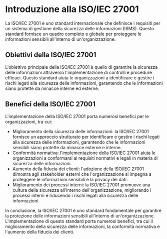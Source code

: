# Introduzione alla ISO/IEC 27001

La ISO/IEC 27001 è uno standard internazionale che definisce i requisiti per un sistema di gestione della sicurezza delle informazioni (ISMS). Questo standard fornisce un quadro completo e globale per proteggere le informazioni sensibili all'interno di un'organizzazione.

## Obiettivi della ISO/IEC 27001

L'obiettivo principale della ISO/IEC 27001 è quello di garantire la sicurezza delle informazioni attraverso l'implementazione di controlli e procedure efficaci. Questo standard aiuta le organizzazioni a identificare e gestire i rischi legati alla sicurezza delle informazioni, garantendo che le informazioni siano protette da minacce interne ed esterne.

## Benefici della ISO/IEC 27001

L'implementazione della ISO/IEC 27001 porta numerosi benefici per le organizzazioni, tra cui:

- Miglioramento della sicurezza delle informazioni: la ISO/IEC 27001 fornisce un approccio strutturato per identificare e gestire i rischi legati alla sicurezza delle informazioni, garantendo che le informazioni sensibili siano protette da minacce esterne e interne.
- Conformità normativa: l'implementazione della ISO/IEC 27001 aiuta le organizzazioni a conformarsi ai requisiti normativi e legali in materia di sicurezza delle informazioni.
- Aumento della fiducia dei clienti: l'adozione della ISO/IEC 27001 dimostra agli stakeholder esterni che l'organizzazione si impegna a proteggere le informazioni sensibili e la privacy dei dati.
- Miglioramento dei processi interni: la ISO/IEC 27001 promuove una cultura della sicurezza all'interno dell'organizzazione, migliorando i processi interni e riducendo i rischi legati alla sicurezza delle informazioni.

In conclusione, la ISO/IEC 27001 è uno standard fondamentale per garantire la protezione delle informazioni sensibili all'interno di un'organizzazione. L'implementazione di questo standard porta numerosi benefici, tra cui il miglioramento della sicurezza delle informazioni, la conformità normativa e l'aumento della fiducia dei clienti.